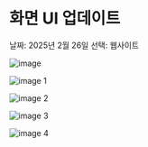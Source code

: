 # 화면 UI 업데이트

날짜: 2025년 2월 26일
선택: 웹사이트

![image](https://github.com/user-attachments/assets/ac1052a2-b080-4d49-8e24-259accf1c8b5)

![image 1](https://github.com/user-attachments/assets/242e6d5f-990b-475a-a881-5bb0a1913a27)

![image 2](https://github.com/user-attachments/assets/2f49a0b0-e81f-42f4-8b3e-05c976ec24a0)

![image 3](https://github.com/user-attachments/assets/830df97a-50a9-4370-a62b-1d6006605feb)

![image 4](https://github.com/user-attachments/assets/570030ab-8331-4e54-b65e-2887aec81020)

